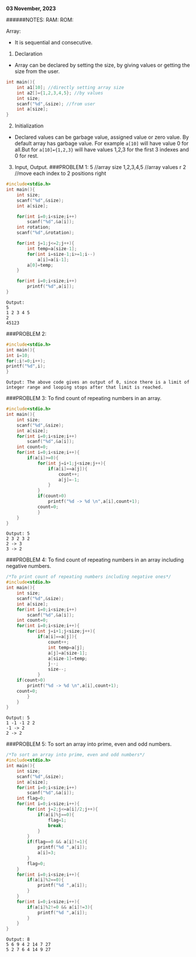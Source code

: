 **03 November, 2023** 

######NOTES:
RAM:
ROM:


Array:
+ It is sequential and consecutive.
1. Declaration
+ Array can be declared by setting the size, by giving values or getting the size from the user.
```c
int main(){
    int a1[10]; //directly setting array size
    int a2[]={1,2,3,4,5}; //by values
    int size;
    scanf("%d",&size); //from user
    int a[size];
}
```
2. Initialization
+ Declared values can be garbage value, assigned value or zero value.
  By default array has garbage value.
  For example `a[10]` will have value 0 for all.But for `a[10]={1,2,3}` will have values 1,2,3 for the first 3 indexes and 0 for rest.
3. Input, Output.
###PROBLEM 1:
5           //array size
1,2,3,4,5   //array values
r 2         //move each index to 2 positions right
```c
#include<stdio.h>
int main(){
    int size;
    scanf("%d",&size);
    int a[size];

    for(int i=0;i<size;i++)
        scanf("%d",&a[i]);
    int rotation;
    scanf("%d",&rotation);

    for(int j=1;j<=2;j++){
        int temp=a[size-1];
        for(int i=size-1;i>=1;i--)
            a[i]=a[i-1];
        a[0]=temp;
    }

    for(int i=0;i<size;i++)
        printf("%d",a[i]);
}
```
```
Output:
5
1 2 3 4 5
2
45123
```
###PROBLEM 2:
```c
#include<stdio.h>
int main(){
int i=10;
for(;i!=0;i++);
printf("%d",i);
}
```
```
Output: The above code gives an output of 0, since there is a limit of integer range and looping stops after that limit is reached.
```

###PROBLEM 3: To find count of repeating numbers in an array.
```c
#include<stdio.h>
int main(){
    int size;
    scanf("%d",&size);
    int a[size];
    for(int i=0;i<size;i++)
        scanf("%d",&a[i]);
    int count=0;
    for(int i=0;i<size;i++){
        if(a[i]>=0){
            for(int j=i+1;j<size;j++){
                if(a[i]==a[j]){
                    count++;
                    a[j]=-1;
                }
            }
            if(count>0)
                printf("%d -> %d \n",a[i],count+1);
            count=0;
            }
    }
}
```
```
Output: 5
2 3 2 3 2
2 -> 3
3 -> 2
```

###PROBLEM 4: To find count of repeating numbers in an array including negative numbers.
```c
/*To print count of repeating numbers including negative ones*/
#include<stdio.h>
int main(){
    int size;
    scanf("%d",&size);
    int a[size];
    for(int i=0;i<size;i++)
        scanf("%d",&a[i]);
    int count=0;
    for(int i=0;i<size;i++){
        for(int j=i+1;j<size;j++){
            if(a[i]==a[j]){
                count++;
                int temp=a[j];
                a[j]=a[size-1];
                a[size-1]=temp;
                j--;
                size--;
            }
    if(count>0)
        printf("%d -> %d \n",a[i],count+1);
    count=0;
        }
    }
}
```
```
Output: 5
1 -1 -1 2 2
-1 -> 2
2 -> 2
```
###PROBLEM 5: To sort an array into prime, even and odd numbers.
```c
/*To sort an array into prime, even and odd numbers*/
#include<stdio.h>
int main(){
    int size;
    scanf("%d",&size);
    int a[size];
    for(int i=0;i<size;i++)
        scanf("%d",&a[i]);
    int flag=0;
    for(int i=0;i<size;i++){
        for(int j=2;j<=a[i]/2;j++){
            if(a[i]%j==0){
                flag=1;
                break;
            }
        }
        if(flag==0 && a[i]!=1){
            printf("%d ",a[i]);
            a[i]=3;
        }
        flag=0;
    }
    for(int i=0;i<size;i++){
        if(a[i]%2==0){
            printf("%d ",a[i]);
        }
    }
    for(int i=0;i<size;i++){
        if(a[i]%2!=0 && a[i]!=3){
            printf("%d ",a[i]);
        }
    }
}
```
```
Output: 8
5 6 9 4 2 14 7 27
5 2 7 6 4 14 9 27
```